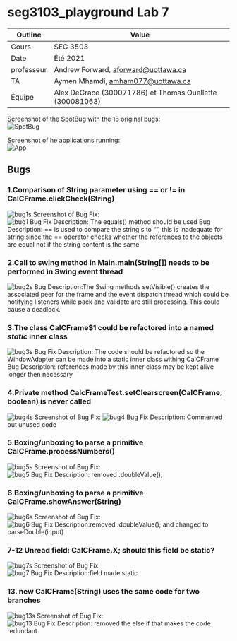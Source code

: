 # seg3103_playground Lab 7

| Outline | Value |
| --- | --- |
| Cours | SEG 3503 |
| Date | Été 2021 |
| professeur | Andrew Forward, aforward@uottawa.ca |
| TA | Aymen Mhamdi, amham077@uottawa.ca |
| Équipe | Alex DeGrace (300071786) et Thomas Ouellette (300081063) |


Screenshot of the SpotBug with the 18 original bugs:<br />
![SpotBug](screenshots/SpotBugs.PNG)

Screenshot of he applications running: <br />
![App](screenshots/apprunning.PNG)


## Bugs
### 1.Comparison of String parameter using == or != in CalCFrame.clickCheck(String) <br />
![bug1s](screenshots/bug1s.PNG)
Screenshot of Bug Fix:<br />
![bug1](screenshots/bug1.PNG)
Bug Fix Description: The equals() method should be used
Bug Description: == is used to compare the string s to “”, this is inadequate for string since the == operator checks whether the references to the objects are equal not if the string content is the same

### 2.Call to swing method in Main.main(String[]) needs to be performed in Swing event thread <br />
![bug2s](screenshots/bug2s.PNG)
Bug Description:The Swing methods setVisible() creates the associated peer for the frame and the event dispatch thread which could be notifying listeners while pack and validate are still processing. This could cause a deadlock.

### 3.The class CalCFrame$1 could be refactored into a named _static_ inner class <br />
![bug3s](screenshots/bug3s.PNG)
Bug Fix Description: The code should be refactored so the WindowAdapter can be made into a static inner class withing CalCFrame
Bug Description: references made by this inner class may be kept alive longer then necessary

### 4.Private method CalcFrameTest.setClearscreen(CalCFrame, boolean) is never called <br />
![bug4s](screenshots/bug4s.PNG)
Screenshot of Bug Fix:
![bug4](screenshots/bug4.PNG)
Bug Fix Description: Commented out unused code

### 5.Boxing/unboxing to parse a primitive CalCFrame.processNumbers() <br />
![bug5s](screenshots/bug5s.PNG)
Screenshot of Bug Fix: <br />
![bug5](screenshots/bug5.PNG)
Bug Fix Description: removed .doubleValue();


### 6.Boxing/unboxing to parse a primitive CalCFrame.showAnswer(String) <br />
![bug6s](screenshots/bug6s.PNG)
Screenshot of Bug Fix: <br />
![bug6](screenshots/bug6.PNG)
Bug Fix Description:removed .doubleValue(); and changed to parseDouble(input)

### 7-12 Unread field: CalCFrame.X; should this field be static? 
![bug7s](screenshots/bug7s.PNG)
Screenshot of Bug Fix: <br />
![bug7](screenshots/bug7.PNG)
Bug Fix Description:field made static

### 13. new CalCFrame(String) uses the same code for two branches <br />
![bug13s](screenshots/bug13s.PNG)
Screenshot of Bug Fix: <br />
![bug13](screenshots/bug13.PNG)
Bug Fix Description: removed the else if that makes the code redundant



